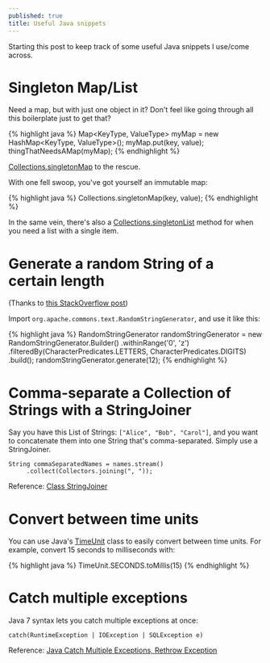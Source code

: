 ```yaml
---
published: true
title: Useful Java snippets
---
```

Starting this post to keep track of some useful Java snippets I use/come across.

# Singleton Map/List

Need a map, but with just one object in it? Don't feel like going through all this boilerplate just to get that?

{% highlight java %}
Map<KeyType, ValueType> myMap = new HashMap<KeyType, ValueType>();
myMap.put(key, value);
thingThatNeedsAMap(myMap);
{% endhighlight %}

[Collections.singletonMap](https://docs.oracle.com/javase/6/docs/api/java/util/Collections.html#singletonMap%28K,%20V%29) to the rescue.

With one fell swoop, you've got yourself an immutable map:

{% highlight java %}
Collections.singletonMap(key, value);
{% endhighlight %}

In the same vein, there's also a [Collections.singletonList](https://docs.oracle.com/javase/6/docs/api/java/util/Collections.html#singletonList(T)) method for when you need a list with a single item.

# Generate a random String of a certain length

(Thanks to [this StackOverflow post](https://stackoverflow.com/questions/41107/how-to-generate-a-random-alpha-numeric-string))

Import `org.apache.commons.text.RandomStringGenerator`, and use it like this:

{% highlight java %}
RandomStringGenerator randomStringGenerator =
        new RandomStringGenerator.Builder()
                .withinRange('0', 'z')
                .filteredBy(CharacterPredicates.LETTERS, CharacterPredicates.DIGITS)
                .build();
randomStringGenerator.generate(12);
{% endhighlight %}

# Comma-separate a Collection of Strings with a StringJoiner

Say you have this List of Strings: `["Alice", "Bob", "Carol"]`, and you want to concatenate them into one String that's comma-separated.
Simply use a StringJoiner.

```
String commaSeparatedNames = names.stream()
     .collect(Collectors.joining(", "));
```

Reference: [Class StringJoiner](https://docs.oracle.com/javase/8/docs/api/java/util/StringJoiner.html)

# Convert between time units

You can use Java's [TimeUnit](https://docs.oracle.com/javase/7/docs/api/java/util/concurrent/TimeUnit.html) class to easily convert between time units. For example, convert 15 seconds to milliseconds with:

{% highlight java %}
TimeUnit.SECONDS.toMillis(15)
{% endhighlight %}

# Catch multiple exceptions

Java 7 syntax lets you catch multiple exceptions at once:

```
catch(RuntimeException | IOException | SQLException e)
```

Reference: [Java Catch Multiple Exceptions, Rethrow Exception](https://www.journaldev.com/629/java-catch-multiple-exceptions-rethrow-exception)
